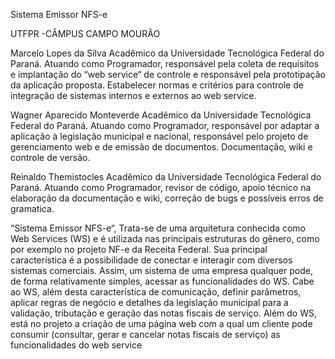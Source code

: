 Sistema Emissor NFS-e


UTFPR -CÂMPUS CAMPO MOURÃO

Marcelo Lopes da Silva
Acadêmico da Universidade Tecnológica Federal do Paraná. Atuando como Programador, responsável pela coleta de requisitos e implantação do “web service“ de controle e responsável pela prototipação da aplicação proposta. Estabelecer normas e critérios para controle de integração de sistemas internos e externos ao web service.

Wagner Aparecido Monteverde
Acadêmico da Universidade Tecnológica Federal do Paraná. Atuando como Programador, responsável por adaptar a aplicação à legislação municipal e nacional, responsável pelo projeto de gerenciamento web e de emissão de documentos. Documentação, wiki e controle de versão.

Reinaldo Themistocles
Acadêmico da Universidade Tecnológica Federal do Paraná. Atuando como Programador, revisor de código, apoio técnico na elaboração da documentação e wiki, correção de bugs e possíveis erros de gramatica. 



“Sistema Emissor NFS-e“, Trata-se de uma arquitetura conhecida como Web Services (WS) e é utilizada nas principais estruturas do gênero, como por exemplo no projeto NF-e da Receita Federal. Sua principal característica é a possibilidade de conectar e interagir com diversos sistemas comerciais. Assim, um sistema de uma empresa qualquer pode, de forma relativamente simples, acessar as funcionalidades do WS. Cabe ao WS, além desta característica de comunicação, definir parâmetros, aplicar regras de negócio e detalhes da legislação municipal para a validação, tributação e geração das notas fiscais de serviço. Além do WS, está no projeto a criação de uma página web com a qual um cliente pode consumir (consultar, gerar e cancelar notas fiscais de serviço) as funcionalidades do web service
























































































